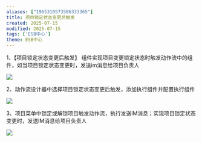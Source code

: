 ```yaml
---
aliases: ["1965310573586333365"]
title: 项目锁定状态变更后触发
created: 2025-07-15
modified: 2025-07-15
tags: ['ESB中心']
theme: ESB中心
---
```


1、【项目锁定状态变更后触发】 组件实现项目变更锁定状态时触发动作流中的组件，如当项目锁定状态变更时，发送im消息给项目负责人

![](7a7a944bbd16dde5320871a954a96da5.jpg)

2、动作流设计器中选择项目锁定状态变更后触发，添加执行组件并配置执行组件

![](9f8abca4e139428e6a294e3c6ed15533.jpg)

3、项目菜单中锁定或解锁项目触发动作流，执行发送IM消息；实现项目锁定状态变更时，发送IM消息给项目负责人

![](304171017abb8cef13e4b12f6e9b252d.jpg)